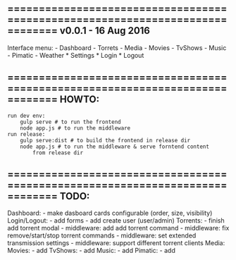 ==============================================================================
v0.0.1 - 16 Aug 2016
------------------------------------------------------------------------------
Interface menu:
	- Dashboard
	- Torrets
	- Media
		- Movies
		- TvShows
		- Music
	- Pimatic
	- Weather
	* Settings
	* Login
	* Logout

==============================================================================
HOWTO:
------------------------------------------------------------------------------
	run dev env:
		gulp serve # to run the frontend
		node app.js # to run the middleware
	run release:
		gulp serve:dist # to build the frontend in release dir
		node app.js # to run the middleware & serve forntend content 
			from release dir

==============================================================================
TODO:
------------------------------------------------------------------------------
Dashboard:
	- make dasboard cards configurable (order, size, visibility)
Login/Logout:
	- add forms
	- add create user (user/admin)
Torrents:
	- finish add torrent modal
	- middleware: add add torrent command
	- middleware: fix remove/start/stop torrent commands
	- middleware: set extended transmission settings
	- middleware: support different torrent clients
Media:
	Movies:
		- add
	TvShows:
		- add
	Music:
		- add
Pimatic:
	- add
